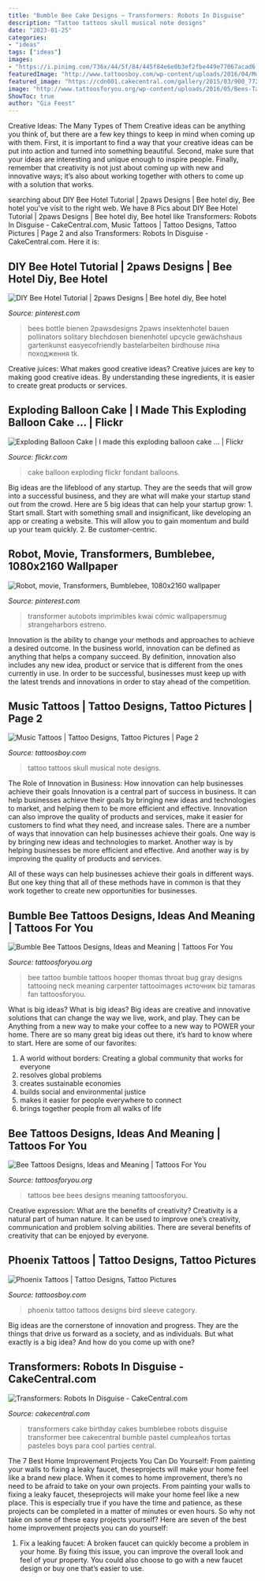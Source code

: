 ```yaml
---
title: "Bumble Bee Cake Designs ~ Transformers: Robots In Disguise"
description: "Tattoo tattoos skull musical note designs"
date: "2023-01-25"
categories:
- "ideas"
tags: ["ideas"]
images:
- "https://i.pinimg.com/736x/44/5f/84/445f84e6e0b3ef2fbe449e77067acad6.jpg"
featuredImage: "http://www.tattoosboy.com/wp-content/uploads/2016/04/Musical-Skull-Tattoo-TB1085.jpg"
featured_image: "https://cdn001.cakecentral.com/gallery/2015/03/900_772926Qfyu_transformers-robots-in-disguise.jpg"
image: "http://www.tattoosforyou.org/wp-content/uploads/2016/05/Bees-Tattoos.jpg"
ShowToc: true
author: "Gia Feest"
---
```



Creative Ideas: The Many Types of Them
Creative ideas can be anything you think of, but there are a few key things to keep in mind when coming up with them. First, it is important to find a way that your creative ideas can be put into action and turned into something beautiful. Second, make sure that your ideas are interesting and unique enough to inspire people. Finally, remember that creativity is not just about coming up with new and innovative ways; it’s also about working together with others to come up with a solution that works.

	

		
searching about DIY Bee Hotel Tutorial | 2paws Designs | Bee hotel diy, Bee hotel you've visit to the right web. We have 8 Pics about DIY Bee Hotel Tutorial | 2paws Designs | Bee hotel diy, Bee hotel like Transformers: Robots In Disguise - CakeCentral.com, Music Tattoos | Tattoo Designs, Tattoo Pictures | Page 2 and also Transformers: Robots In Disguise - CakeCentral.com. Here it is:
		
    
## DIY Bee Hotel Tutorial | 2paws Designs | Bee Hotel Diy, Bee Hotel

<img loading=lazy src="https://i.pinimg.com/736x/be/74/22/be7422eca1cc4ca27a08c9e06220bb2c.jpg" onerror="this.onerror=null;this.src='https://tse1.mm.bing.net/th?id=OIP.1yqB6NxHXq-Q0GIBWjuQxQHaLH&amp;pid=15.1';" alt="DIY Bee Hotel Tutorial | 2paws Designs | Bee hotel diy, Bee hotel">

_Source: pinterest.com_

>bees bottle bienen 2pawsdesigns 2paws insektenhotel bauen pollinators solitary blechdosen bienenhotel upcycle gewächshaus gartenkunst easyecofriendly bastelarbeiten birdhouse піна походження tk. 

	

Creative juices: What makes good creative ideas?
Creative juices are key to making good creative ideas. By understanding these ingredients, it is easier to create great products or services.

    
## Exploding Balloon Cake | I Made This Exploding Balloon Cake … | Flickr

<img loading=lazy src="https://c1.staticflickr.com/7/6046/6268765594_ddaeeab541_b.jpg" onerror="this.onerror=null;this.src='https://tse1.mm.bing.net/th?id=OIP.grsheeP7W-MHNpMy_Kki4wHaJ4&amp;pid=15.1';" alt="Exploding Balloon Cake | I made this exploding balloon cake … | Flickr">

_Source: flickr.com_

>cake balloon exploding flickr fondant balloons. 

	

Big ideas are the lifeblood of any startup. They are the seeds that will grow into a successful business, and they are what will make your startup stand out from the crowd. Here are 5 big ideas that can help your startup grow: 1. Start small. Start with something small and insignificant, like developing an app or creating a website. This will allow you to gain momentum and build up your team quickly. 2. Be customer-centric.

    
## Robot, Movie, Transformers, Bumblebee, 1080x2160 Wallpaper

<img loading=lazy src="https://i.pinimg.com/736x/44/5f/84/445f84e6e0b3ef2fbe449e77067acad6.jpg" onerror="this.onerror=null;this.src='https://tse3.mm.bing.net/th?id=OIP.KbU8kIo6dioqIfVntWkDjgHaO0&amp;pid=15.1';" alt="Robot, movie, Transformers, Bumblebee, 1080x2160 wallpaper">

_Source: pinterest.com_

>transformer autobots imprimibles kwai cómic wallpapersmug strangeharbors estreno. 

	

Innovation is the ability to change your methods and approaches to achieve a desired outcome. In the business world, innovation can be defined as anything that helps a company succeed. By definition, innovation also includes any new idea, product or service that is different from the ones currently in use. In order to be successful, businesses must keep up with the latest trends and innovations in order to stay ahead of the competition.

    
## Music Tattoos | Tattoo Designs, Tattoo Pictures | Page 2

<img loading=lazy src="http://www.tattoosboy.com/wp-content/uploads/2016/04/Musical-Skull-Tattoo-TB1085.jpg" onerror="this.onerror=null;this.src='https://tse1.mm.bing.net/th?id=OIP._tKnXEcNBOQmp7Zztc-0TAHaHa&amp;pid=15.1';" alt="Music Tattoos | Tattoo Designs, Tattoo Pictures | Page 2">

_Source: tattoosboy.com_

>tattoo tattoos skull musical note designs. 

	

The Role of Innovation in Business: How innovation can help businesses achieve their goals
Innovation is a central part of success in business. It can help businesses achieve their goals by bringing new ideas and technologies to market, and helping them to be more efficient and effective. Innovation can also improve the quality of products and services, make it easier for customers to find what they need, and increase sales.
There are a number of ways that innovation can help businesses achieve their goals. One way is by bringing new ideas and technologies to market. Another way is by helping businesses be more efficient and effective. And another way is by improving the quality of products and services.

All of these ways can help businesses achieve their goals in different ways. But one key thing that all of these methods have in common is that they work together to create new opportunities for businesses.

    
## Bumble Bee Tattoos Designs, Ideas And Meaning | Tattoos For You

<img loading=lazy src="https://www.tattoosforyou.org/wp-content/uploads/2016/03/Bumble-Bee-Tattoo-Black-and-White.jpg" onerror="this.onerror=null;this.src='https://tse4.mm.bing.net/th?id=OIP.AP1qzvXK0qG3mql2inrtmAHaK6&amp;pid=15.1';" alt="Bumble Bee Tattoos Designs, Ideas and Meaning | Tattoos For You">

_Source: tattoosforyou.org_

>bee tattoo bumble tattoos hooper thomas throat bug gray designs tattooing neck meaning carpenter tattooimages источник biz tamaras fan tattoosforyou. 

	

What is big ideas?
What is big ideas? Big ideas are creative and innovative solutions that can change the way we live, work, and play. They can be Anything from a new way to make your coffee to a new way to POWER your home. There are so many great big ideas out there, it’s hard to know where to start. Here are some of our favorites: 
1. A world without borders: Creating a global community that works for everyone 
2. resolves global problems 
3. creates sustainable economies 
4. builds social and environmental justice  
5. makes it easier for people everywhere to connect 
6. brings together people from all walks of life 

    
## Bee Tattoos Designs, Ideas And Meaning | Tattoos For You

<img loading=lazy src="http://www.tattoosforyou.org/wp-content/uploads/2016/05/Bees-Tattoos.jpg" onerror="this.onerror=null;this.src='https://tse3.mm.bing.net/th?id=OIP.bPa_74DE_NIhjO70gp2GagHaKq&amp;pid=15.1';" alt="Bee Tattoos Designs, Ideas and Meaning | Tattoos For You">

_Source: tattoosforyou.org_

>tattoos bee bees designs meaning tattoosforyou. 

	

Creative expression: What are the benefits of creativity?
Creativity is a natural part of human nature. It can be used to improve one’s creativity, communication and problem solving abilities. There are several benefits of creativity that can be enjoyed by everyone.

    
## Phoenix Tattoos | Tattoo Designs, Tattoo Pictures

<img loading=lazy src="http://www.tattoosboy.com/wp-content/uploads/2016/05/Blue-Phoenix-Tattoo-TB1016.jpg" onerror="this.onerror=null;this.src='https://tse4.mm.bing.net/th?id=OIP.CgHUXDux-Woq2NasIbGAJgHaKm&amp;pid=15.1';" alt="Phoenix Tattoos | Tattoo Designs, Tattoo Pictures">

_Source: tattoosboy.com_

>phoenix tattoo tattoos designs bird sleeve category. 

	

Big ideas are the cornerstone of innovation and progress. They are the things that drive us forward as a society, and as individuals. But what exactly is a big idea? And how do you come up with one?

    
## Transformers: Robots In Disguise - CakeCentral.com

<img loading=lazy src="https://cdn001.cakecentral.com/gallery/2015/03/900_772926Qfyu_transformers-robots-in-disguise.jpg" onerror="this.onerror=null;this.src='https://tse2.mm.bing.net/th?id=OIP.0ffGmk0kPp___mwkjWmrqAHaKt&amp;pid=15.1';" alt="Transformers: Robots In Disguise - CakeCentral.com">

_Source: cakecentral.com_

>transformers cake birthday cakes bumblebee robots disguise transformer bee cakecentral bumble pastel cumpleaños tortas pasteles boys para cool parties central. 

	

The 7 Best Home Improvement Projects You Can Do Yourself: From painting your walls to fixing a leaky faucet, theseprojects will make your home feel like a brand new place.
When it comes to home improvement, there’s no need to be afraid to take on your own projects. From painting your walls to fixing a leaky faucet, theseprojects will make your home feel like a new place. This is especially true if you have the time and patience, as these projects can be completed in a matter of minutes or even hours. So why not take on some of these easy projects yourself? Here are seven of the best home improvement projects you can do yourself: 
1. Fix a leaking faucet: A broken faucet can quickly become a problem in your home. By fixing this issue, you can improve the overall look and feel of your property. You could also choose to go with a new faucet design or buy one that’s easier to use.


